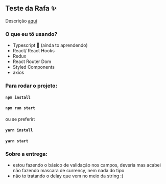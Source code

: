 ##  Teste da Rafa ✨

Descrição [aqui](https://docs.google.com/document/d/1Y2cHtQqtH0Xz0zWUyU5zAEk3GseEoWiQpzCJ28w49Lw/edit)



### O que eu tô usando?
- Typescript 🤔 (ainda to aprendendo)
- React/ React Hooks
- Redux 
- React Router Dom
- Styled Components 
- axios

### Para rodar o projeto:

#### `npm install`
#### `npm run start`

ou se preferir:

#### `yarn install`
#### `yarn start`

### Sobre a entrega: 
  - estou fazendo o básico de validação nos campos, deveria mas acabei não fazendo mascara de currency, nem nada do tipo
  - não to tratando o delay que vem no meio da string :(
